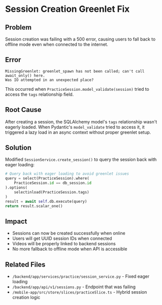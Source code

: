 # Session Creation Greenlet Fix

## Problem
Session creation was failing with a 500 error, causing users to fall back to offline mode even when connected to the internet.

## Error
```
MissingGreenlet: greenlet_spawn has not been called; can't call await_only() here. 
Was IO attempted in an unexpected place?
```

This occurred when `PracticeSession.model_validate(session)` tried to access the `tags` relationship field.

## Root Cause
After creating a session, the SQLAlchemy model's `tags` relationship wasn't eagerly loaded. When Pydantic's `model_validate` tried to access it, it triggered a lazy load in an async context without proper greenlet setup.

## Solution
Modified `SessionService.create_session()` to query the session back with eager loading:

```python
# Query back with eager loading to avoid greenlet issues
query = select(PracticeSession).where(
    PracticeSession.id == db_session.id
).options(
    selectinload(PracticeSession.tags)
)
result = await self.db.execute(query)
return result.scalar_one()
```

## Impact
- Sessions can now be created successfully when online
- Users will get UUID session IDs when connected
- Videos will be properly linked to backend sessions
- No more fallback to offline mode when API is accessible

## Related Files
- `/backend/app/services/practice/session_service.py` - Fixed eager loading
- `/backend/app/api/v1/sessions.py` - Endpoint that was failing
- `/mobile-app/src/store/slices/practiceSlice.ts` - Hybrid session creation logic